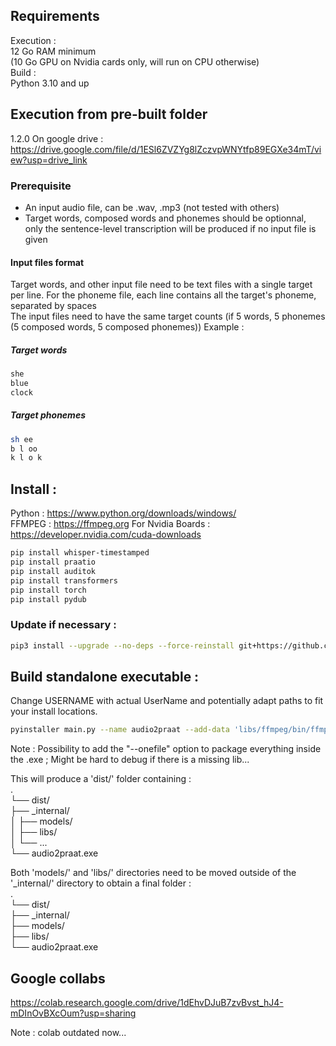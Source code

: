 ## Requirements
Execution :  
12 Go RAM minimum  
(10 Go GPU on Nvidia cards only, will run on CPU otherwise)  
Build :  
Python 3.10 and up  

## Execution from pre-built folder  
1.2.0 On google drive : https://drive.google.com/file/d/1ESl6ZVZYg8lZczvpWNYtfp89EGXe34mT/view?usp=drive_link  
### Prerequisite
- An input audio file, can be .wav, .mp3 (not tested with others)  
- Target words, composed words and phonemes should be optionnal, only the sentence-level transcription will be produced if no input file is given  

#### Input files format
Target words, and other input file need to be text files with a single target per line. For the phoneme file, each line contains all the target's phoneme, separated by spaces    
The input files need to have the same target counts (if 5 words, 5 phonemes (5 composed words, 5 composed phonemes)) Example :  
##### Target words
```bash
she
blue
clock
```
##### Target phonemes
```bash
sh ee
b l oo
k l o k
```


## Install :  
Python : https://www.python.org/downloads/windows/  
FFMPEG : https://ffmpeg.org
For Nvidia Boards : https://developer.nvidia.com/cuda-downloads  

```bash
pip install whisper-timestamped
pip install praatio
pip install auditok
pip install transformers
pip install torch
pip install pydub
```

### Update if necessary : 
```bash
pip3 install --upgrade --no-deps --force-reinstall git+https://github.com/linto-ai/whisper-timestamped
```

## Build standalone executable :
Change USERNAME with actual UserName and potentially adapt paths to fit your install locations.  
```bash
pyinstaller main.py --name audio2praat --add-data 'libs/ffmpeg/bin/ffmpeg.exe;libs/ffmpeg/bin' --add-data 'C:/Users/USERNAME/.cache/whisper/large-v3.pt;models' --add-data 'C:/Users/USERNAME/AppData/Local/Programs/Python/Python312/Lib/site-packages/whisper/assets;whisper/assets'
```

Note : Possibility to add the "--onefile" option to package everything inside the .exe ; Might be hard to debug if there is a missing lib...  
  
This will produce a 'dist/' folder containing :  
.  
└── dist/  
    ├── _internal/  
    │   ├── models/  
    │   ├── libs/  
    │   └── ...  
    └── audio2praat.exe  
  
Both 'models/' and 'libs/' directories need to be moved outside of the '_internal/' directory to obtain a final folder :  
.  
└── dist/  
    ├── _internal/  
    ├── models/  
    ├── libs/  
    └── audio2praat.exe 

## Google collabs
https://colab.research.google.com/drive/1dEhvDJuB7zvBvst_hJ4-mDInOvBXcOum?usp=sharing  
  
Note : colab outdated now...

